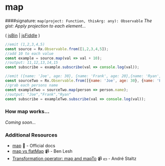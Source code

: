 # map
####signature: `map(project: Function, thisArg: any): Observable`
*The gist: Apply projection to each element...*

( [jsBin](http://jsbin.com/vegagizedo/1/edit?js,console) | [jsFiddle](https://jsfiddle.net/btroncone/yd38awLa/) )

```js
//emit (1,2,3,4,5)
const source = Rx.Observable.from([1,2,3,4,5]);
//add 10 to each value
const example = source.map(val => val + 10);
//output: 11,12,13,14,15
const subscribe = example.subscribe(val => console.log(val));

//emit ({name: 'Joe', age: 30}, {name: 'Frank', age: 20},{name: 'Ryan', age: 50})
const sourceTwo = Rx.Observable.from([{name: 'Joe', age: 30}, {name: 'Frank', age: 20},{name: 'Ryan', age: 50}]);
//grab each persons name
const exampleTwo = sourceTwo.map(person => person.name);
//output: "Joe","Frank","Ryan"
const subscribe = exampleTwo.subscribe(val => console.log(val));
```

### How map works...
*Coming soon...*


### Additional Resources
* [map](http://reactivex-rxjs5.surge.sh/function/index.html#static-function-map) :newspaper: - Official docs
* [map vs flatMap](https://egghead.io/lessons/rxjs-rxjs-map-vs-flatmap) :video_camera: - Ben Lesh
* [Transformation operator: map and mapTo](https://egghead.io/lessons/rxjs-transformation-operator-map-and-mapto?course=rxjs-beyond-the-basics-operators-in-depth) :video_camera: :dollar: - André Staltz
